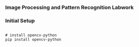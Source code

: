 ### Image Processing and Pattern Recognition Labwork

### Initial Setup
```console

# install opencv-python
pip install opencv-python

```